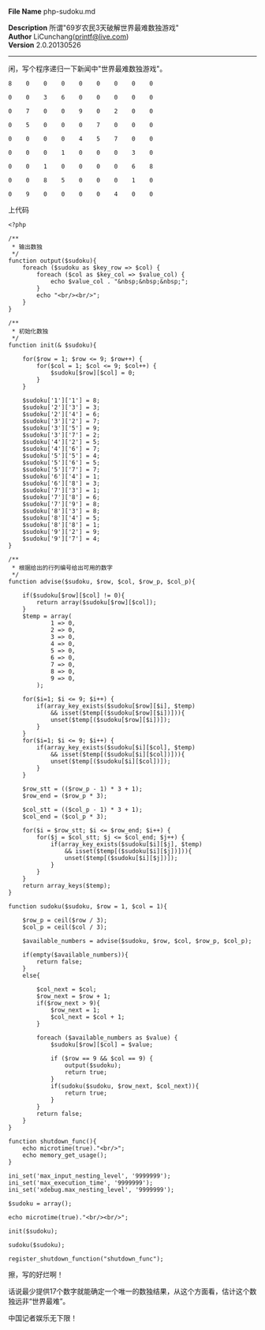 **File Name** php-sudoku.md  

**Description** 所谓"69岁农民3天破解世界最难数独游戏"    
**Author** LiCunchang(printf@live.com)  
**Version** 2.0.20130526  

------

闲，写个程序递归一下新闻中"世界最难数独游戏"。

    8    0    0    0    0    0    0    0    0    

    0    0    3    6    0    0    0    0    0    

    0    7    0    0    9    0    2    0    0    

    0    5    0    0    0    7    0    0    0    

    0    0    0    0    4    5    7    0    0    

    0    0    0    1    0    0    0    3    0    

    0    0    1    0    0    0    0    6    8    

    0    0    8    5    0    0    0    1    0    

    0    9    0    0    0    0    4    0    0    

上代码

    <?php

    /**
     * 输出数独
     */
    function output($sudoku){
        foreach ($sudoku as $key_row => $col) {
            foreach ($col as $key_col => $value_col) {
                echo $value_col . "&nbsp;&nbsp;&nbsp;";
            }
            echo "<br/><br/>";
        }
    }

    /**
     * 初始化数独
     */
    function init(& $sudoku){

        for($row = 1; $row <= 9; $row++) {
            for($col = 1; $col <= 9; $col++) {
                $sudoku[$row][$col] = 0;
            }
        }

        $sudoku['1']['1'] = 8;
        $sudoku['2']['3'] = 3;
        $sudoku['2']['4'] = 6;
        $sudoku['3']['2'] = 7;
        $sudoku['3']['5'] = 9;
        $sudoku['3']['7'] = 2;
        $sudoku['4']['2'] = 5;
        $sudoku['4']['6'] = 7;
        $sudoku['5']['5'] = 4;
        $sudoku['5']['6'] = 5;
        $sudoku['5']['7'] = 7;
        $sudoku['6']['4'] = 1;
        $sudoku['6']['8'] = 3;
        $sudoku['7']['3'] = 1;
        $sudoku['7']['8'] = 6;
        $sudoku['7']['9'] = 8;
        $sudoku['8']['3'] = 8;
        $sudoku['8']['4'] = 5;
        $sudoku['8']['8'] = 1;
        $sudoku['9']['2'] = 9;
        $sudoku['9']['7'] = 4;
    }

    /**
     * 根据给出的行列编号给出可用的数字
     */
    function advise($sudoku, $row, $col, $row_p, $col_p){

        if($sudoku[$row][$col] != 0){
            return array($sudoku[$row][$col]);
        }
        $temp = array(
                1 => 0,
                2 => 0,
                3 => 0,
                4 => 0,
                5 => 0,
                6 => 0,
                7 => 0,
                8 => 0,
                9 => 0,
            );

        for($i=1; $i <= 9; $i++) { 
            if(array_key_exists($sudoku[$row][$i], $temp) 
                && isset($temp[($sudoku[$row][$i])])){
                unset($temp[($sudoku[$row][$i])]);
            }
        }
        for($i=1; $i <= 9; $i++) { 
            if(array_key_exists($sudoku[$i][$col], $temp) 
                && isset($temp[($sudoku[$i][$col])])){
                unset($temp[($sudoku[$i][$col])]);
            }
        }

        $row_stt = (($row_p - 1) * 3 + 1);
        $row_end = ($row_p * 3);

        $col_stt = (($col_p - 1) * 3 + 1);
        $col_end = ($col_p * 3);

        for($i = $row_stt; $i <= $row_end; $i++) { 
            for($j = $col_stt; $j <= $col_end; $j++) { 
                if(array_key_exists($sudoku[$i][$j], $temp) 
                    && isset($temp[($sudoku[$i][$j])])){
                    unset($temp[($sudoku[$i][$j])]);
                }
            }
        }
        return array_keys($temp);
    }

    function sudoku($sudoku, $row = 1, $col = 1){

        $row_p = ceil($row / 3);
        $col_p = ceil($col / 3);

        $available_numbers = advise($sudoku, $row, $col, $row_p, $col_p);

        if(empty($available_numbers)){
            return false;
        }
        else{

            $col_next = $col;
            $row_next = $row + 1;
            if($row_next > 9){
                $row_next = 1;
                $col_next = $col + 1;
            }

            foreach ($available_numbers as $value) {
                $sudoku[$row][$col] = $value;

                if ($row == 9 && $col == 9) {
                    output($sudoku);
                    return true;
                }
                if(sudoku($sudoku, $row_next, $col_next)){
                    return true;
                }
            }
            return false;
        }
    }

    function shutdown_func(){
        echo microtime(true)."<br/>";
        echo memory_get_usage();
    }

    ini_set('max_input_nesting_level', '9999999');
    ini_set('max_execution_time', '9999999'); 
    ini_set('xdebug.max_nesting_level', '9999999');

    $sudoku = array();

    echo microtime(true)."<br/><br/>";

    init($sudoku);

    sudoku($sudoku);

    register_shutdown_function("shutdown_func"); 

擦，写的好烂啊！

话说最少提供17个数字就能确定一个唯一的数独结果，从这个方面看，估计这个数独远非“世界最难”。

中国记者娱乐无下限！